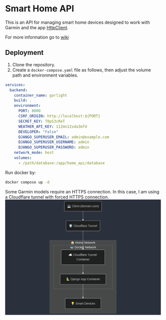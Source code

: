 # Smart Home API
This is an API for managing smart home devices designed to work with Garmin and the app [HttpClient](https://apps.garmin.com/apps/da241207-e929-4cdf-9662-11ab17ffd70d).

For more information go to [wiki](https://github.com/mateuszbaranczyk/smart-home-api/wiki)


## Deployment
1. Clone the repository.
2. Create a `docker-compose.yaml` file as follows, then adjust the volume path and environment variables.
```yaml
services:
  backend:
    container_name: garlight
    build: .
    environment:
      PORT: 8000
      CSRF_ORIGIN: http://localhost:${PORT}
      SECRET_KEY: T0pS3cReT
      WEATHER_API_KEY: 112mn12sda3mfd
      DEVELOPER: "False"
      DJANGO_SUPERUSER_EMAIL: admin@example.com
      DJANGO_SUPERUSER_USERNAME: admin
      DJANGO_SUPERUSER_PASSWORD: admin
    network_mode: host
    volumes:
      - /path/database:/app/home_api/database

```

Run docker by:
```bash
docker compose up -d
```

Some Garmin models require an HTTPS connection. In this case, I am using a Cloudflare tunnel with forced HTTPS connection.
![Diagram](gl.drawio.png)
